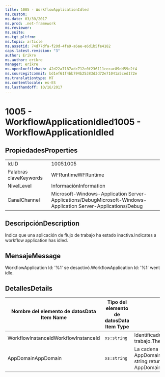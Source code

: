 ```yaml
---
title: 1005 - WorkflowApplicationIdled
ms.custom: 
ms.date: 03/30/2017
ms.prod: .net-framework
ms.reviewer: 
ms.suite: 
ms.tgt_pltfrm: 
ms.topic: article
ms.assetid: 74d77dfa-f20d-4fe9-a6ae-e6d1b5fe4182
caps.latest.revision: "3"
author: Erikre
ms.author: erikre
manager: erikre
ms.openlocfilehash: 42d22a7187adc712c0f236111cecac89dd59e2f4
ms.sourcegitcommit: bd1ef61f4bb794b25383d3d72e71041a5ced172e
ms.translationtype: MT
ms.contentlocale: es-ES
ms.lasthandoff: 10/18/2017
---
```

# <a name="1005---workflowapplicationidled"></a><span data-ttu-id="fdb37-102">1005 - WorkflowApplicationIdled</span><span class="sxs-lookup"><span data-stu-id="fdb37-102">1005 - WorkflowApplicationIdled</span></span>
## <a name="properties"></a><span data-ttu-id="fdb37-103">Propiedades</span><span class="sxs-lookup"><span data-stu-id="fdb37-103">Properties</span></span>  
  
|||  
|-|-|  
|<span data-ttu-id="fdb37-104">Id.</span><span class="sxs-lookup"><span data-stu-id="fdb37-104">ID</span></span>|<span data-ttu-id="fdb37-105">1005</span><span class="sxs-lookup"><span data-stu-id="fdb37-105">1005</span></span>|  
|<span data-ttu-id="fdb37-106">Palabras clave</span><span class="sxs-lookup"><span data-stu-id="fdb37-106">Keywords</span></span>|<span data-ttu-id="fdb37-107">WFRuntime</span><span class="sxs-lookup"><span data-stu-id="fdb37-107">WFRuntime</span></span>|  
|<span data-ttu-id="fdb37-108">Nivel</span><span class="sxs-lookup"><span data-stu-id="fdb37-108">Level</span></span>|<span data-ttu-id="fdb37-109">Información</span><span class="sxs-lookup"><span data-stu-id="fdb37-109">Information</span></span>|  
|<span data-ttu-id="fdb37-110">Canal</span><span class="sxs-lookup"><span data-stu-id="fdb37-110">Channel</span></span>|<span data-ttu-id="fdb37-111">Microsoft-Windows-Application Server-Applications/Debug</span><span class="sxs-lookup"><span data-stu-id="fdb37-111">Microsoft-Windows-Application Server-Applications/Debug</span></span>|  
  
## <a name="description"></a><span data-ttu-id="fdb37-112">Descripción</span><span class="sxs-lookup"><span data-stu-id="fdb37-112">Description</span></span>  
 <span data-ttu-id="fdb37-113">Indica que una aplicación de flujo de trabajo ha estado inactiva.</span><span class="sxs-lookup"><span data-stu-id="fdb37-113">Indicates a workflow application has idled.</span></span>  
  
## <a name="message"></a><span data-ttu-id="fdb37-114">Mensaje</span><span class="sxs-lookup"><span data-stu-id="fdb37-114">Message</span></span>  
 <span data-ttu-id="fdb37-115">WorkflowApplication Id: '%1' se desactivó.</span><span class="sxs-lookup"><span data-stu-id="fdb37-115">WorkflowApplication Id: '%1' went idle.</span></span>  
  
## <a name="details"></a><span data-ttu-id="fdb37-116">Detalles</span><span class="sxs-lookup"><span data-stu-id="fdb37-116">Details</span></span>  
  
|<span data-ttu-id="fdb37-117">Nombre del elemento de datos</span><span class="sxs-lookup"><span data-stu-id="fdb37-117">Data Item Name</span></span>|<span data-ttu-id="fdb37-118">Tipo del elemento de datos</span><span class="sxs-lookup"><span data-stu-id="fdb37-118">Data Item Type</span></span>|<span data-ttu-id="fdb37-119">Descripción</span><span class="sxs-lookup"><span data-stu-id="fdb37-119">Description</span></span>|  
|--------------------|--------------------|-----------------|  
|<span data-ttu-id="fdb37-120">WorkflowInstanceId</span><span class="sxs-lookup"><span data-stu-id="fdb37-120">WorkflowInstanceId</span></span>|`xs:string`|<span data-ttu-id="fdb37-121">Identificador de la aplicación del flujo de trabajo.</span><span class="sxs-lookup"><span data-stu-id="fdb37-121">The workflow application id</span></span>|  
|<span data-ttu-id="fdb37-122">AppDomain</span><span class="sxs-lookup"><span data-stu-id="fdb37-122">AppDomain</span></span>|`xs:string`|<span data-ttu-id="fdb37-123">La cadena devuelta por AppDomain.CurrentDomain.FriendlyName.</span><span class="sxs-lookup"><span data-stu-id="fdb37-123">The string returned by AppDomain.CurrentDomain.FriendlyName.</span></span>|
